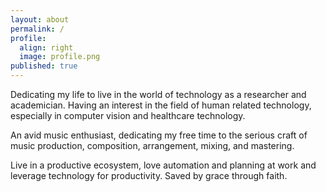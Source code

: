 ```yaml
---
layout: about
permalink: /
profile:
  align: right
  image: profile.png
published: true
---
```


Dedicating my life to live in the world of technology as a researcher and academician. Having an interest in the field of human related technology, especially in computer vision and healthcare technology.

An avid music enthusiast, dedicating my free time to the serious craft of music production, composition, arrangement, mixing, and mastering.

Live in a productive ecosystem, love automation and planning at work and leverage technology for productivity. Saved by grace through faith.